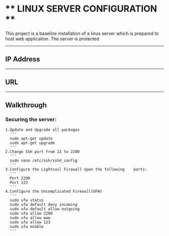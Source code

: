 # ** LINUX SERVER CONFIGURATION **
  This project is a baseline installation of a linux server which is prepared to host web application. The server is protected 

***
## IP Address
   
***
## URL

***
## Walkthrough
### Securing the server:
    1.Update and Upgrade all packages
      '''
      sudo apt-get update 
      sudo apt-get upgrade
      '''
    2.Change SSH port from 22 to 2200
      '''
      sudo nano /etc/ssh/sshd_config
      '''
    3.Configure the Lightsail Firewall open the following    ports:
      '''
      Port 2200
      Port 123
      '''
    4.Configure the Uncomplicated Firewall(UFW)
      '''
      sudo ufw status
      sudo ufw default deny incoming
      sudo ufw default allow outgoing 
      sudo ufw allow 2200
      sudo ufw allow www
      sudo ufw allow 123
      sudo ufw enable
      '''  
                  